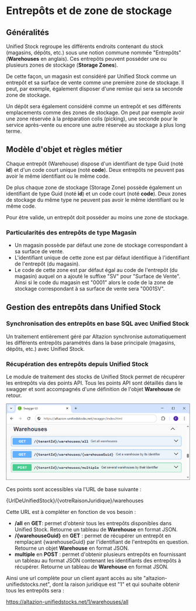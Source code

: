 # Entrepôts et de zone de stockage

## Généralités

Unified Stock regroupe les différents endroits contenant du stock (magasins, dépôts, etc.) sous une notion commune nommée "Entrepôts" (__Warehouses__ en anglais). Ces entrepôts peuvent posséder une ou plusieurs zones de stockage (__Storage Zones__).

De cette façon, un magasin est considéré par Unified Stock comme un entrepôt et sa surface de vente comme une première zone de stockage. Il peut, par exemple, également disposer d'une remise qui sera sa seconde zone de stockage.

Un dépôt sera également considéré comme un entrepôt et ses différents emplacements comme des zones de stockage. On peut par exemple avoir une zone réservée à la préparation colis (picking), une seconde pour le service après-vente ou encore une autre réservée au stockage à plus long terme.

## Modèle d'objet et règles métier

Chaque entrepôt (Warehouse) dispose d'un identifiant de type Guid (noté __id__) et d'un code court unique (noté __code__). Deux entrepôts ne peuvent pas avoir le même identifiant ou le même code.

De plus chaque zone de stockage (Storage Zone) possède également un identifiant de type Guid (noté __id__) et un code court (noté __code__). Deux zones de stockage du même type ne peuvent pas avoir le même identifiant ou le même code.

Pour être valide, un entrepôt doit posséder au moins une zone de stockage.

### Particularités des entrepôts de type Magasin

- Un magasin possède par défaut une zone de stockage correspondant à sa surface de vente.
- L'identifiant unique de cette zone est par défaut identifique à l'identifiant de l'entrepôt (du magasin).
- Le code de cette zone est par défaut égal au code de l'entrepôt (du magasin) auquel on a ajouté le suffixe "SV" pour "Surface de Vente". Ainsi si le code du magasin est "0001" alors le code de la zone de stockage correspondant à sa surface de vente sera "0001SV".

## Gestion des entrepôts dans Unified Stock

### Synchronisation des entrepôts en base SQL avec Unified Stock

Un traitement entièrement géré par Altazion synchronise automatiquement les différents entrepôts paramétrés dans la base principale (magasins, dépôts, etc.) avec Unified Stock.

### Récupération des entrepôts depuis Unified Stock

Le module de traitement des stocks de Unified Stock permet de récupérer les entrepôts via des points API. Tous les points API sont détaillés dans le swagger et sont accompagnés d'une définition de l'objet __Warehouse__ de retour.

![Interface SwaggerUi inventory](img/SwaggerUIWarehouses.png)

Ces points sont accessibles via l'URL de base suivante :

{UrlDeUnifiedStock}/{votreRaisonJuridique}/warehouses

Cette URL est à compléter en fonction de vos besoin :

- __/all__ en __GET__: permet d'obtenir tous les entrepôts disponibles dans Unified Stock. Retourne un tableau de __Warehouse__ en format JSON.
- __/{warehouseGuid}__ en __GET__ : permet de récupérer un entrepôt en remplaçant {warehouseGuid} par l'identifiant de l'entrepôts en question. Retourne un objet __Warehouse__ en format JSON.
- __multiple__ en __POST__ : permet d'obtenir plusieurs entrepôts en fournissant un tableau au format JSON contenant les identifiants des entrepôts à récupérer. Retourne un tableau de __Warehouse__ en format JSON.

Ainsi une url complète pour un client ayant accès au site "altazion-unifiedstocks.net", dont la raison juridique est "1" et qui souhaite obtenir tous les entrepôts sera :

https://altazion-unifiedstocks.net/1/warehouses/all